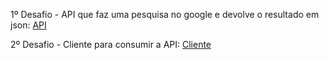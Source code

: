 1º Desafio - API que faz uma pesquisa no google e devolve o resultado em json: 
<a href="https://apisearch.azurewebsites.net/?search=troca"> API </a> 

2º Desafio - Cliente para consumir a API:
<a href="https://api-busca.vercel.app/"> Cliente </a>
